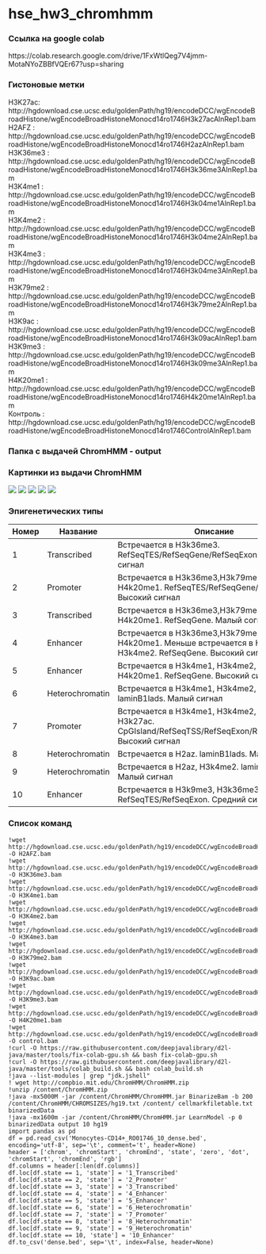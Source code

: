# hse_hw3_chromhmm

<h3>Ссылка на google colab </h3> 
https://colab.research.google.com/drive/1FxWtlQeg7V4jmm-MotaNYoZBBfVQEr67?usp=sharing <br>

<h3>Гистоновыe метки</h3> 
H3K27aс: http://hgdownload.cse.ucsc.edu/goldenPath/hg19/encodeDCC/wgEncodeBroadHistone/wgEncodeBroadHistoneMonocd14ro1746H3k27acAlnRep1.bam <br>
H2AFZ : http://hgdownload.cse.ucsc.edu/goldenPath/hg19/encodeDCC/wgEncodeBroadHistone/wgEncodeBroadHistoneMonocd14ro1746H2azAlnRep1.bam <br> 
H3K36me3 : http://hgdownload.cse.ucsc.edu/goldenPath/hg19/encodeDCC/wgEncodeBroadHistone/wgEncodeBroadHistoneMonocd14ro1746H3k36me3AlnRep1.bam <br>
H3K4me1 : http://hgdownload.cse.ucsc.edu/goldenPath/hg19/encodeDCC/wgEncodeBroadHistone/wgEncodeBroadHistoneMonocd14ro1746H3k04me1AlnRep1.bam <br>
H3K4me2 : http://hgdownload.cse.ucsc.edu/goldenPath/hg19/encodeDCC/wgEncodeBroadHistone/wgEncodeBroadHistoneMonocd14ro1746H3k04me2AlnRep1.bam  <br>
H3K4me3 : http://hgdownload.cse.ucsc.edu/goldenPath/hg19/encodeDCC/wgEncodeBroadHistone/wgEncodeBroadHistoneMonocd14ro1746H3k04me3AlnRep1.bam <br>
H3K79me2 : http://hgdownload.cse.ucsc.edu/goldenPath/hg19/encodeDCC/wgEncodeBroadHistone/wgEncodeBroadHistoneMonocd14ro1746H3k79me2AlnRep1.bam <br>
H3K9ac : http://hgdownload.cse.ucsc.edu/goldenPath/hg19/encodeDCC/wgEncodeBroadHistone/wgEncodeBroadHistoneMonocd14ro1746H3k09acAlnRep1.bam  <br>
H3K9me3 : http://hgdownload.cse.ucsc.edu/goldenPath/hg19/encodeDCC/wgEncodeBroadHistone/wgEncodeBroadHistoneMonocd14ro1746H3k09me3AlnRep1.bam  <br>
H4K20me1 : http://hgdownload.cse.ucsc.edu/goldenPath/hg19/encodeDCC/wgEncodeBroadHistone/wgEncodeBroadHistoneMonocd14ro1746H4k20me1AlnRep1.bam <br>
Контроль : http://hgdownload.cse.ucsc.edu/goldenPath/hg19/encodeDCC/wgEncodeBroadHistone/wgEncodeBroadHistoneMonocd14ro1746ControlAlnRep1.bam <br>

<h3>Папка с выдачей ChromHMM - output</h3> 

<h3>Картинки из выдачи ChromHMM</h3> 

![](https://github.com/ZhukovaJul/hse_hw3_chromhmm/blob/a4d5cf021c87a3dbd8b05cafab3e5b32efd60a1d/output/Monocytes-CD14+_RO01746_10_RefSeqTES_neighborhood.png)
![](https://github.com/ZhukovaJul/hse_hw3_chromhmm/blob/a4d5cf021c87a3dbd8b05cafab3e5b32efd60a1d/output/Monocytes-CD14+_RO01746_10_RefSeqTSS_neighborhood.png)
![](https://github.com/ZhukovaJul/hse_hw3_chromhmm/blob/a4d5cf021c87a3dbd8b05cafab3e5b32efd60a1d/output/Monocytes-CD14+_RO01746_10_overlap.png)
![](https://github.com/ZhukovaJul/hse_hw3_chromhmm/blob/a4d5cf021c87a3dbd8b05cafab3e5b32efd60a1d/output/emissions_10.png)
![](https://github.com/ZhukovaJul/hse_hw3_chromhmm/blob/a4d5cf021c87a3dbd8b05cafab3e5b32efd60a1d/output/transitions_10.png)

<h3> Эпигенетических типы </h3>

| Номер  | Название | Описание | Изображение | 
|---|---|---|---|
| 1   | Transcribed | Встречается в H3k36me3. RefSeqTES/RefSeqGene/RefSeqExon. Малый сигнал |![](https://github.com/ZhukovaJul/hse_hw3_chromhmm/blob/5f671fc9a1ba2ee02b9a9126170f94e389aba89d/img/1.PNG)|
| 2   | Promoter | Встречается в H3k36me3,H3k79me2, H4k20me1. RefSeqTES/RefSeqGene/RefSeqExon. Высокий сигнал |![](https://github.com/ZhukovaJul/hse_hw3_chromhmm/blob/5f671fc9a1ba2ee02b9a9126170f94e389aba89d/img/2.PNG)|
| 3   | Transcribed | Встречается в H3k36me3,H3k79me2, H4k20me1. RefSeqGene. Малый согнал|![](https://github.com/ZhukovaJul/hse_hw3_chromhmm/blob/5f671fc9a1ba2ee02b9a9126170f94e389aba89d/img/3.PNG)|
| 4   | Enhancer | Встречается в H3k36me3,H3k79me2, H4k20me1. Меньше встречается в H3k4me1, H3k4me2. RefSeqGene. Высокий сигнал|![](https://github.com/ZhukovaJul/hse_hw3_chromhmm/blob/5f671fc9a1ba2ee02b9a9126170f94e389aba89d/img/4.PNG)|
| 5  | Enhancer  | Встречается в H3k4me1, H3k4me2, H3k79me2, H4k20me1. RefSeqGene. Высокий сигнал|![](https://github.com/ZhukovaJul/hse_hw3_chromhmm/blob/5f671fc9a1ba2ee02b9a9126170f94e389aba89d/img/5.PNG)|
| 6   | Heterochromatin | Встречается в H3k4me1, H3k4me2, H3k27ac. laminB1lads. Малый сигнал |![](https://github.com/ZhukovaJul/hse_hw3_chromhmm/blob/5f671fc9a1ba2ee02b9a9126170f94e389aba89d/img/6.PNG)|
| 7  | Promoter |Встречается в H3k4me1, H3k4me2, H3k4me3, H3k27ac. CpGIsland/RefSeqTSS/RefSeqExon/RefSeqTSS2kb. Высокий сигнал |![](https://github.com/ZhukovaJul/hse_hw3_chromhmm/blob/5f671fc9a1ba2ee02b9a9126170f94e389aba89d/img/7.PNG)|
| 8   | Heterochromatin | Встречается в H2az. laminB1lads. Малый сигнал |![](https://github.com/ZhukovaJul/hse_hw3_chromhmm/blob/5f671fc9a1ba2ee02b9a9126170f94e389aba89d/img/8.PNG)|
| 9   | Heterochromatin | Встречается в H2az, H3k4me2. laminB1lads. Малый сигнал |![](https://github.com/ZhukovaJul/hse_hw3_chromhmm/blob/5f671fc9a1ba2ee02b9a9126170f94e389aba89d/img/9.PNG)|
| 10   | Enhancer | Встречается в H3k9me3, H3k36me3,H3k79me2.  RefSeqTES/RefSeqExon. Средний сигнал  |![](https://github.com/ZhukovaJul/hse_hw3_chromhmm/blob/5f671fc9a1ba2ee02b9a9126170f94e389aba89d/img/10.PNG)|

<h3>Список команд </h3> 

```!wget http://hgdownload.cse.ucsc.edu/goldenPath/hg19/encodeDCC/wgEncodeBroadHistone/wgEncodeBroadHistoneMonocd14ro1746H3k27acAlnRep1.bam -O H3K27ac.bam 
!wget http://hgdownload.cse.ucsc.edu/goldenPath/hg19/encodeDCC/wgEncodeBroadHistone/wgEncodeBroadHistoneMonocd14ro1746H2azAlnRep1.bam -O H2AFZ.bam  
!wget http://hgdownload.cse.ucsc.edu/goldenPath/hg19/encodeDCC/wgEncodeBroadHistone/wgEncodeBroadHistoneMonocd14ro1746H3k36me3AlnRep1.bam -O H3K36me3.bam 
!wget http://hgdownload.cse.ucsc.edu/goldenPath/hg19/encodeDCC/wgEncodeBroadHistone/wgEncodeBroadHistoneMonocd14ro1746H3k04me1AlnRep1.bam -O H3K4me1.bam 
!wget http://hgdownload.cse.ucsc.edu/goldenPath/hg19/encodeDCC/wgEncodeBroadHistone/wgEncodeBroadHistoneMonocd14ro1746H3k04me2AlnRep1.bam -O H3K4me2.bam 
!wget http://hgdownload.cse.ucsc.edu/goldenPath/hg19/encodeDCC/wgEncodeBroadHistone/wgEncodeBroadHistoneMonocd14ro1746H3k04me3AlnRep1.bam -O H3K4me3.bam 
!wget http://hgdownload.cse.ucsc.edu/goldenPath/hg19/encodeDCC/wgEncodeBroadHistone/wgEncodeBroadHistoneMonocd14ro1746H3k79me2AlnRep1.bam -O H3K79me2.bam 
!wget http://hgdownload.cse.ucsc.edu/goldenPath/hg19/encodeDCC/wgEncodeBroadHistone/wgEncodeBroadHistoneMonocd14ro1746H3k09acAlnRep1.bam -O H3K9ac.bam 
!wget http://hgdownload.cse.ucsc.edu/goldenPath/hg19/encodeDCC/wgEncodeBroadHistone/wgEncodeBroadHistoneMonocd14ro1746H3k09me3AlnRep1.bam -O H3K9me3.bam 
!wget http://hgdownload.cse.ucsc.edu/goldenPath/hg19/encodeDCC/wgEncodeBroadHistone/wgEncodeBroadHistoneMonocd14ro1746H4k20me1AlnRep1.bam -O H4K20me1.bam
!wget http://hgdownload.cse.ucsc.edu/goldenPath/hg19/encodeDCC/wgEncodeBroadHistone/wgEncodeBroadHistoneMonocd14ro1746ControlAlnRep1.bam -O control.bam 
!curl -O https://raw.githubusercontent.com/deepjavalibrary/d2l-java/master/tools/fix-colab-gpu.sh && bash fix-colab-gpu.sh 
!curl -O https://raw.githubusercontent.com/deepjavalibrary/d2l-java/master/tools/colab_build.sh && bash colab_build.sh 
!java --list-modules | grep "jdk.jshell" 
! wget http://compbio.mit.edu/ChromHMM/ChromHMM.zip 
!unzip /content/ChromHMM.zip 
!java -mx5000M -jar /content/ChromHMM/ChromHMM.jar BinarizeBam -b 200  /content/ChromHMM/CHROMSIZES/hg19.txt /content/ cellmarkfiletable.txt   binarizedData 
!java -mx1600m -jar /content/ChromHMM/ChromHMM.jar LearnModel -p 0 binarizedData output 10 hg19 
import pandas as pd
df = pd.read_csv('Monocytes-CD14+_RO01746_10_dense.bed', encoding='utf-8', sep='\t', comment='t', header=None)
header = ['chrom', 'chromStart', 'chromEnd', 'state', 'zero', 'dot', 'chromStart', 'chromEnd', 'rgb']
df.columns = header[:len(df.columns)]
df.loc[df.state == 1, 'state'] = '1_Transcribed'
df.loc[df.state == 2, 'state'] = '2_Promoter'
df.loc[df.state == 3, 'state'] = '3_Transcribed'
df.loc[df.state == 4, 'state'] = '4_Enhancer'
df.loc[df.state == 5, 'state'] = '5_Enhancer'
df.loc[df.state == 6, 'state'] = '6_Heterochromatin'
df.loc[df.state == 7, 'state'] = '7_Promoter'
df.loc[df.state == 8, 'state'] = '8_Heterochromatin'
df.loc[df.state == 9, 'state'] = '9_Heterochromatin'
df.loc[df.state == 10, 'state'] = '10_Enhancer'
df.to_csv('dense.bed', sep='\t', index=False, header=None)
```


